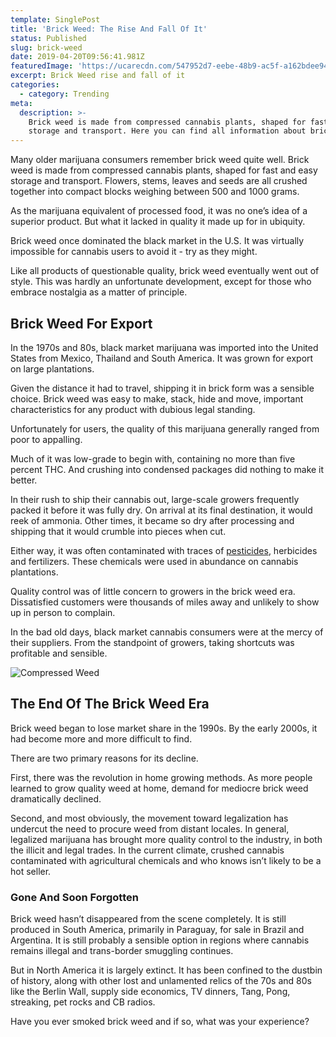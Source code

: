 ```yaml
---
template: SinglePost
title: 'Brick Weed: The Rise And Fall Of It'
status: Published
slug: brick-weed
date: 2019-04-20T09:56:41.981Z
featuredImage: 'https://ucarecdn.com/547952d7-eebe-48b9-ac5f-a162bdee94bb/'
excerpt: Brick Weed rise and fall of it
categories:
  - category: Trending
meta:
  description: >-
    Brick weed is made from compressed cannabis plants, shaped for fast and easy
    storage and transport. Here you can find all information about brick weed ✔
---
```

Many older marijuana consumers remember brick weed quite well. Brick weed is made from compressed cannabis plants, shaped for fast and easy storage and transport. Flowers, stems, leaves and seeds are all crushed together into compact blocks weighing between 500 and 1000 grams.

As the marijuana equivalent of processed food, it was no one’s idea of a superior product. But what it lacked in quality it made up for in ubiquity.

Brick weed once dominated the black market in the U.S. It was virtually impossible for cannabis users to avoid it - try as they might.

Like all products of questionable quality, brick weed eventually went out of style. This was hardly an unfortunate development, except for those who embrace nostalgia as a matter of principle.

## Brick Weed For Export

In the 1970s and 80s, black market marijuana was imported into the United States from Mexico, Thailand and South America. It was grown for export on large plantations.

Given the distance it had to travel, shipping it in brick form was a sensible choice. Brick weed was easy to make, stack, hide and move, important characteristics for any product with dubious legal standing.

Unfortunately for users, the quality of this marijuana generally ranged from poor to appalling.

Much of it was low-grade to begin with, containing no more than five percent THC. And crushing into condensed packages did nothing to make it better.

In their rush to ship their cannabis out, large-scale growers frequently packed it before it was fully dry. On arrival at its final destination, it would reek of ammonia. Other times, it became so dry after processing and shipping that it would crumble into pieces when cut.

Either way, it was often contaminated with traces of [pesticides](https://weedshome.com/cannabis-spider-mites), herbicides and fertilizers. These chemicals were used in abundance on cannabis plantations.

Quality control was of little concern to growers in the brick weed era. Dissatisfied customers were thousands of miles away and unlikely to show up in person to complain.

In the bad old days, black market cannabis consumers were at the mercy of their suppliers. From the standpoint of growers, taking shortcuts was profitable and sensible.

![Compressed Weed](https://ucarecdn.com/d45c4d8e-7fb4-45ae-a3b7-ccab05370537/)

## The End Of The Brick Weed Era

Brick weed began to lose market share in the 1990s. By the early 2000s, it had become more and more difficult to find.

There are two primary reasons for its decline.

First, there was the revolution in home growing methods. As more people learned to grow quality weed at home, demand for mediocre brick weed dramatically declined.

Second, and most obviously, the movement toward legalization has undercut the need to procure weed from distant locales. In general, legalized marijuana has brought more quality control to the industry, in both the illicit and legal trades. In the current climate, crushed cannabis contaminated with agricultural chemicals and who knows isn’t likely to be a hot seller.

### Gone And Soon Forgotten

Brick weed hasn’t disappeared from the scene completely. It is still produced in South America, primarily in Paraguay, for sale in Brazil and Argentina. It is still probably a sensible option in regions where cannabis remains illegal and trans-border smuggling continues.

But in North America it is largely extinct. It has been confined to the dustbin of history, along with other lost and unlamented relics of the 70s and 80s like the Berlin Wall, supply side economics, TV dinners, Tang, Pong, streaking, pet rocks and CB radios.

Have you ever smoked brick weed and if so, what was your experience?
